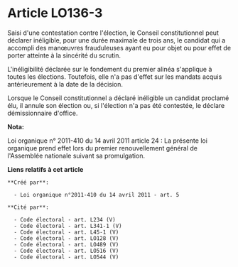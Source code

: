 # Article LO136-3

Saisi d'une contestation contre l'élection, le Conseil constitutionnel peut déclarer inéligible, pour une durée maximale de
trois ans, le candidat qui a accompli des manœuvres frauduleuses ayant eu pour objet ou pour effet de porter atteinte à la
sincérité du scrutin. 

L'inéligibilité déclarée sur le fondement du premier alinéa s'applique à toutes les élections. Toutefois, elle n'a pas
d'effet sur les mandats acquis antérieurement à la date de la décision. 

Lorsque le Conseil constitutionnel a déclaré inéligible un candidat proclamé élu, il annule son élection ou, si l'élection
n'a pas été contestée, le déclare démissionnaire d'office.

**Nota:**

Loi organique n° 2011-410 du 14 avril 2011 article 24 : La présente loi organique prend effet lors du premier renouvellement
général de l'Assemblée nationale suivant sa promulgation.

**Liens relatifs à cet article**

	**Créé par**:

	  - Loi organique n°2011-410 du 14 avril 2011 - art. 5

	**Cité par**:

	  - Code électoral - art. L234 (V)
	  - Code électoral - art. L341-1 (V)
	  - Code électoral - art. L45-1 (V)
	  - Code électoral - art. LO128 (V)
	  - Code électoral - art. LO489 (V)
	  - Code électoral - art. LO516 (V)
	  - Code électoral - art. LO544 (V)
